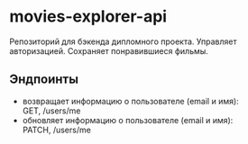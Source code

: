 # movies-explorer-api

Репозиторий для бэкенда дипломного проекта. Управляет авторизацией. Сохраняет понравившиеся фильмы.

## Эндпоинты

* возвращает информацию о пользователе (email и имя):\
  GET, /users/me
* обновляет информацию о пользователе (email и имя):\
  PATCH, /users/me
